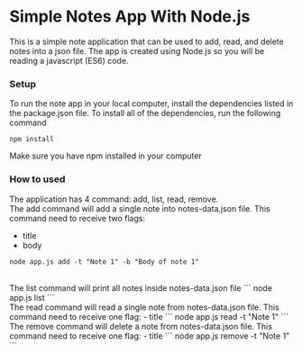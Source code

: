 # Simple Notes App With Node.js

This is a simple note application that can be used to add, read, and delete notes into a json file. The app is created using Node.js so you will be reading a javascript (ES6) code.

### Setup

To run the note app in your local computer, install the dependencies listed in the package.json file. To install all of the dependencies, run the following command
```
npm install
```
Make sure you have npm installed in your computer

### How to used

The application has 4 command: add, list, read, remove.
<br/>
The add command will add a single note into notes-data.json file. This command need to receive two flags:
- title
- body
```
node app.js add -t "Note 1" -b "Body of note 1"
```
<br/>
The list command will print all notes inside notes-data.json file
```
node app.js list
```
<br/>
The read command will read a single note from notes-data.json file.
This command need to receive one flag:
- title
```
node app.js read -t "Note 1"
```
<br/>
The remove command will delete a note from notes-data.json file.
This command need to receive one flag:
- title
```
node app.js remove -t "Note 1"
```
